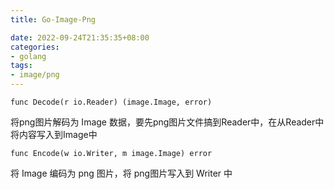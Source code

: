 ```yaml
---
title: Go-Image-Png

date: 2022-09-24T21:35:35+08:00
categories:
- golang
tags:
- image/png
---
```


```golang
func Decode(r io.Reader) (image.Image, error)
```
将png图片解码为 Image 数据，要先png图片文件搞到Reader中，在从Reader中将内容写入到Image中

```golang
func Encode(w io.Writer, m image.Image) error
```
将 Image 编码为 png 图片，将 png图片写入到 Writer 中

